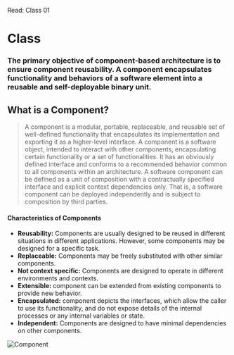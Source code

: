 Read: Class 01

# Class



### The primary objective of component-based architecture is to ensure component reusability. A component encapsulates functionality and behaviors of a software element into a reusable and self-deployable binary unit. 

## What is a Component?
>A component is a modular, portable, replaceable, and reusable set of well-defined functionality that encapsulates its implementation and exporting it as a higher-level interface.
>A component is a software object, intended to interact with other components, encapsulating certain functionality or a set of functionalities. It has an obviously defined interface and conforms to a recommended behavior common to all components within an architecture.
>A software component can be defined as a unit of composition with a contractually specified interface and explicit context dependencies only. That is, a software component can be deployed independently and is subject to composition by third parties.


#### Characteristics of Components

- **Reusability:** Components are usually designed to be reused in different situations in different applications. However, some components may be designed for a specific task.
- **Replaceable:** Components may be freely substituted with other similar components.
- **Not context specific:** Components are designed to operate in different environments and contexts.
- **Extensible:** component can be extended from existing components to provide new behavior.
- **Encapsulated:** component depicts the interfaces, which allow the caller to use its functionality, and do not expose details of the internal processes or any internal variables or state.
- **Independent:** Components are designed to have minimal dependencies on other components.

![Component](https://www.tutorialspoint.com/software_architecture_design/images/principles_of_component_based_design.jpg)

